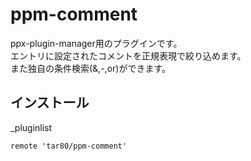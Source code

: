 # ppm-comment

ppx-plugin-manager用のプラグインです。  
エントリに設定されたコメントを正規表現で絞り込めます。  
また独自の条件検索(&,-,or)ができます。  

## インストール

\_pluginlist

```text
remote 'tar80/ppm-comment'
```

